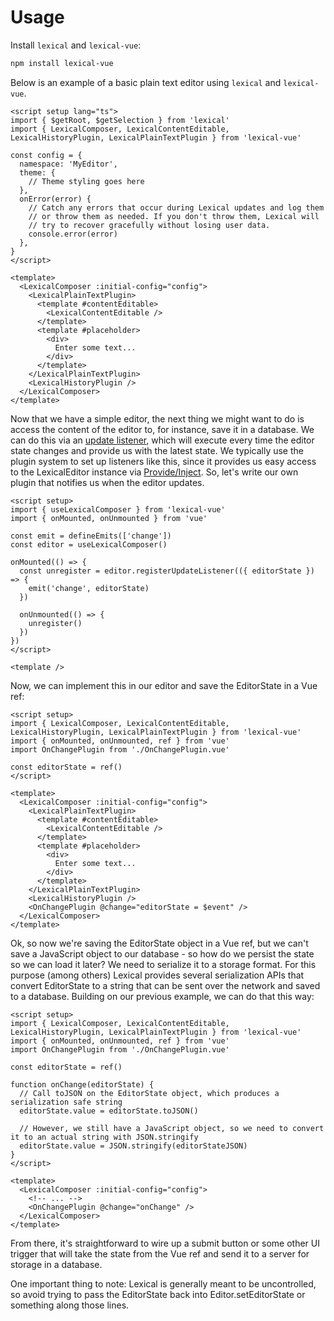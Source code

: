 # Usage

Install `lexical` and `lexical-vue`:

```bash
npm install lexical-vue
```

Below is an example of a basic plain text editor using `lexical` and `lexical-vue`.

```vue
<script setup lang="ts">
import { $getRoot, $getSelection } from 'lexical'
import { LexicalComposer, LexicalContentEditable, LexicalHistoryPlugin, LexicalPlainTextPlugin } from 'lexical-vue'

const config = {
  namespace: 'MyEditor',
  theme: {
    // Theme styling goes here
  },
  onError(error) {
    // Catch any errors that occur during Lexical updates and log them
    // or throw them as needed. If you don't throw them, Lexical will
    // try to recover gracefully without losing user data.
    console.error(error)
  },
}
</script>

<template>
  <LexicalComposer :initial-config="config">
    <LexicalPlainTextPlugin>
      <template #contentEditable>
        <LexicalContentEditable />
      </template>
      <template #placeholder>
        <div>
          Enter some text...
        </div>
      </template>
    </LexicalPlainTextPlugin>
    <LexicalHistoryPlugin />
  </LexicalComposer>
</template>
```

Now that we have a simple editor, the next thing we might want to do is access the content of the editor to, for instance, save it in a database. We can do this via an [update listener](https://lexical.dev/docs/concepts/listeners#registerupdatelistener), which will execute every time the editor state changes and provide us with the latest state. We typically use the plugin system to set up listeners like this, since it provides us easy access to the LexicalEditor instance via [Provide/Inject](https://vuejs.org/guide/components/provide-inject). So, let's write our own plugin that notifies us when the editor updates.

```vue
<script setup>
import { useLexicalComposer } from 'lexical-vue'
import { onMounted, onUnmounted } from 'vue'

const emit = defineEmits(['change'])
const editor = useLexicalComposer()

onMounted(() => {
  const unregister = editor.registerUpdateListener(({ editorState }) => {
    emit('change', editorState)
  })

  onUnmounted(() => {
    unregister()
  })
})
</script>

<template />
```

Now, we can implement this in our editor and save the EditorState in a Vue ref:

```vue
<script setup>
import { LexicalComposer, LexicalContentEditable, LexicalHistoryPlugin, LexicalPlainTextPlugin } from 'lexical-vue'
import { onMounted, onUnmounted, ref } from 'vue'
import OnChangePlugin from './OnChangePlugin.vue'

const editorState = ref()
</script>

<template>
  <LexicalComposer :initial-config="config">
    <LexicalPlainTextPlugin>
      <template #contentEditable>
        <LexicalContentEditable />
      </template>
      <template #placeholder>
        <div>
          Enter some text...
        </div>
      </template>
    </LexicalPlainTextPlugin>
    <LexicalHistoryPlugin />
    <OnChangePlugin @change="editorState = $event" />
  </LexicalComposer>
</template>
```

Ok, so now we're saving the EditorState object in a Vue ref, but we can't save a JavaScript object to our database - so how do we persist the state so we can load it later? We need to serialize it to a storage format. For this purpose (among others) Lexical provides several serialization APIs that convert EditorState to a string that can be sent over the network and saved to a database. Building on our previous example, we can do that this way:

```vue
<script setup>
import { LexicalComposer, LexicalContentEditable, LexicalHistoryPlugin, LexicalPlainTextPlugin } from 'lexical-vue'
import { onMounted, onUnmounted, ref } from 'vue'
import OnChangePlugin from './OnChangePlugin.vue'

const editorState = ref()

function onChange(editorState) {
  // Call toJSON on the EditorState object, which produces a serialization safe string
  editorState.value = editorState.toJSON()

  // However, we still have a JavaScript object, so we need to convert it to an actual string with JSON.stringify
  editorState.value = JSON.stringify(editorStateJSON)
}
</script>

<template>
  <LexicalComposer :initial-config="config">
    <!-- ... -->
    <OnChangePlugin @change="onChange" />
  </LexicalComposer>
</template>
```

From there, it's straightforward to wire up a submit button or some other UI trigger that will take the state from the Vue ref and send it to a server for storage in a database.

One important thing to note: Lexical is generally meant to be uncontrolled, so avoid trying to pass the EditorState back into Editor.setEditorState or something along those lines.

